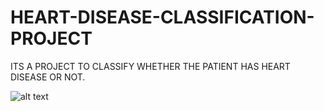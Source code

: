 # HEART-DISEASE-CLASSIFICATION-PROJECT
ITS A PROJECT TO CLASSIFY WHETHER THE PATIENT HAS HEART DISEASE OR NOT.

![alt text](https://github.com/anjanpa/CLASSIFICATION-PROJECT-Heart-Disease-Classification/master/heart_file.png?raw=true)

